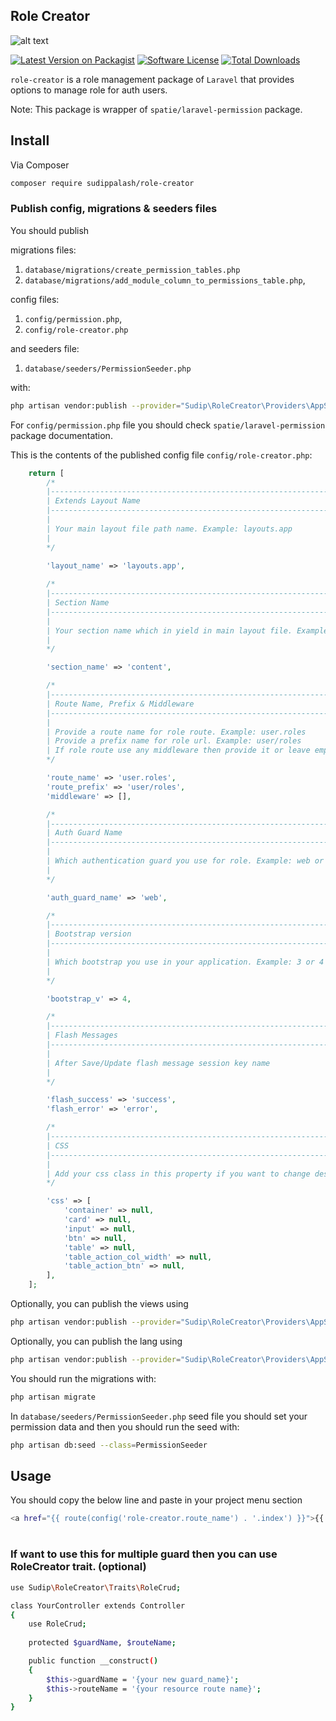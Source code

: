 ## Role Creator

![alt text](https://github.com/sudippalash/role-creator/blob/master/img.jpg?raw=true)


[![Latest Version on Packagist][ico-version]][link-packagist]
[![Software License][ico-license]](LICENSE.md)
[![Total Downloads][ico-downloads]][link-downloads]


`role-creator` is a role management package of `Laravel` that provides options to manage role for auth users.

Note: This package is wrapper of `spatie/laravel-permission` package.

## Install

Via Composer

```bash
composer require sudippalash/role-creator
```

### Publish config, migrations & seeders files


You should publish 

migrations files:
1. `database/migrations/create_permission_tables.php`
2. `database/migrations/add_module_column_to_permissions_table.php`, 

config files:
1. `config/permission.php`, 
2. `config/role-creator.php` 

and seeders file:
1. `database/seeders/PermissionSeeder.php` 

with:

```bash
php artisan vendor:publish --provider="Sudip\RoleCreator\Providers\AppServiceProvider" --tag=required
```

For `config/permission.php` file you should check `spatie/laravel-permission` package documentation.

This is the contents of the published config file `config/role-creator.php`:

```php
    return [
        /*
        |--------------------------------------------------------------------------
        | Extends Layout Name
        |--------------------------------------------------------------------------
        |
        | Your main layout file path name. Example: layouts.app
        | 
        */

        'layout_name' => 'layouts.app',
        
        /*
        |--------------------------------------------------------------------------
        | Section Name
        |--------------------------------------------------------------------------
        |
        | Your section name which in yield in main layout file. Example: content
        | 
        */

        'section_name' => 'content',

        /*
        |--------------------------------------------------------------------------
        | Route Name, Prefix & Middleware
        |--------------------------------------------------------------------------
        |
        | Provide a route name for role route. Example: user.roles
        | Provide a prefix name for role url. Example: user/roles
        | If role route use any middleware then provide it or leave empty array. Example: ['auth '] 
        */

        'route_name' => 'user.roles',
        'route_prefix' => 'user/roles',
        'middleware' => [],

        /*
        |--------------------------------------------------------------------------
        | Auth Guard Name
        |--------------------------------------------------------------------------
        |
        | Which authentication guard you use for role. Example: web or admin
        | 
        */

        'auth_guard_name' => 'web',

        /*
        |--------------------------------------------------------------------------
        | Bootstrap version
        |--------------------------------------------------------------------------
        |
        | Which bootstrap you use in your application. Example: 3 or 4 or 5
        | 
        */

        'bootstrap_v' => 4,

        /*
        |--------------------------------------------------------------------------
        | Flash Messages
        |--------------------------------------------------------------------------
        |
        | After Save/Update flash message session key name
        | 
        */

        'flash_success' => 'success',
        'flash_error' => 'error',

        /*
        |--------------------------------------------------------------------------
        | CSS
        |--------------------------------------------------------------------------
        |
        | Add your css class in this property if you want to change design. 
        */

        'css' => [
            'container' => null,
            'card' => null,
            'input' => null,
            'btn' => null,
            'table' => null,
            'table_action_col_width' => null,
            'table_action_btn' => null,
        ],
    ];
```

Optionally, you can publish the views using

```bash
php artisan vendor:publish --provider="Sudip\RoleCreator\Providers\AppServiceProvider" --tag=views
```

Optionally, you can publish the lang using

```bash
php artisan vendor:publish --provider="Sudip\RoleCreator\Providers\AppServiceProvider" --tag=lang
```

You should run the migrations with:

```bash
php artisan migrate
```

In `database/seeders/PermissionSeeder.php` seed file you should set your permission data and then you should run the seed with:

```bash
php artisan db:seed --class=PermissionSeeder
```

## Usage

You should copy the below line and paste in your project menu section

```bash
<a href="{{ route(config('role-creator.route_name') . '.index') }}">{{ trans('role-creator::sp_role_creator.roles') }}</a>
```

#
### If want to use this for multiple guard then you can use RoleCreator trait. (optional)
```bash
use Sudip\RoleCreator\Traits\RoleCrud;

class YourController extends Controller
{
    use RoleCrud;
    
    protected $guardName, $routeName;

    public function __construct()
    {
        $this->guardName = '{your new guard_name}';
        $this->routeName = '{your resource route name}';
    }
}
```

[ico-version]: https://img.shields.io/packagist/v/sudippalash/role-creator?style=flat-square
[ico-downloads]: https://img.shields.io/packagist/dt/sudippalash/role-creator?style=flat-square
[ico-license]: https://img.shields.io/github/license/sudippalash/role-creator?style=flat-square
[link-packagist]: https://packagist.org/packages/sudippalash/role-creator
[link-downloads]: https://packagist.org/packages/sudippalash/role-creator
[link-author]: https://github.com/sudippalash
